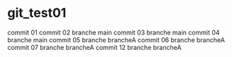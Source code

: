 # git_test01
commit 01
commit 02 branche main
commit 03 branche main
commit 04 branche main
commit 05 branche brancheA
commit 06 branche brancheA
commit 07 branche brancheA
commit 12 branche brancheA